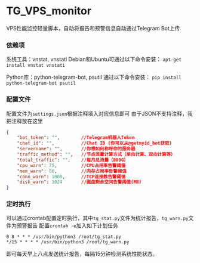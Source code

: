 # TG_VPS_monitor
VPS性能监控轻量脚本，自动将报告和预警信息自动通过Telegram Bot上传

### 依赖项
系统工具：vnstat, vnstati
Debian和Ubuntu可通过以下命令安装：
`apt-get install vnstat vnstati`

Python库：python-telegram-bot, psutil
通过以下命令安装：
`pip install python-telegram-bot psutil`

### 配置文件
配置文件为`settings.json`根据注释填入对应信息即可
由于JSON不支持注释，我把注释放在这里
```json
{
    "bot_token": "",        //Telegram机器人Token
    "chat_id": "",          //Chat ID (你可以从@getmyid_bot获取)
    "servername": "",       //你想如何称呼你的服务器
    "traffic_method": "",   //节点流量计算方式（单向计算、双向计算等）
    "total_traffic": "",    //每月总流量（800G）
    "cpu_warn": 75,         //CPU占用率告警阈值
    "mem_warn": 80,         //内存占用率告警阈值
    "conn_warn": 1000,      //TCP连接数告警阈值
    "disk_warn": 1024       //磁盘剩余空间告警阈值(MB)
}
```

### 定时执行
可以通过crontab配置定时执行，其中`tg_stat.py`文件为统计报告，`tg_warn.py`文件为预警报告
配置`crontab -e`加入如下计划任务
```shell
0 8 * * * /usr/bin/python3 /root/tg_stat.py
*/15 * * * * /usr/bin/python3 /root/tg_warn.py
```
即可每天早上八点发送统计报告，每隔15分钟检测系统性能状态。
